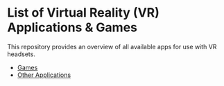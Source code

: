 # List of Virtual Reality (VR) Applications &amp; Games
This repository provides an overview of all available apps for use with VR headsets.

* [Games](games.md)
* [Other Applications](apps.md)

